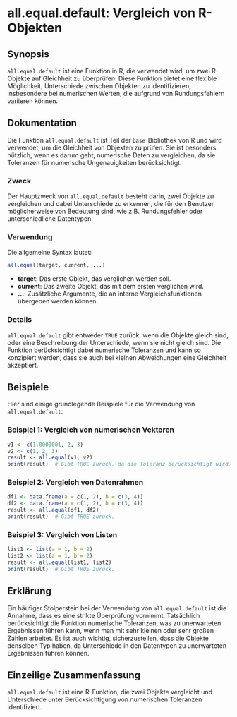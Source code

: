 <!--
Meta Description: # all.equal.default: Vergleich von R-Objekten ## Synopsis `all.equal.default` ist eine Funktion in R, die verwendet wird, um zwei R-Objekte auf Gleich...
Meta Keywords: die, all, equal, von, default
-->

# all.equal.default: Vergleich von R-Objekten

## Synopsis
`all.equal.default` ist eine Funktion in R, die verwendet wird, um zwei R-Objekte auf Gleichheit zu überprüfen. Diese Funktion bietet eine flexible Möglichkeit, Unterschiede zwischen Objekten zu identifizieren, insbesondere bei numerischen Werten, die aufgrund von Rundungsfehlern variieren können.

## Dokumentation
Die Funktion `all.equal.default` ist Teil der `base`-Bibliothek von R und wird verwendet, um die Gleichheit von Objekten zu prüfen. Sie ist besonders nützlich, wenn es darum geht, numerische Daten zu vergleichen, da sie Toleranzen für numerische Ungenauigkeiten berücksichtigt.

### Zweck
Der Hauptzweck von `all.equal.default` besteht darin, zwei Objekte zu vergleichen und dabei Unterschiede zu erkennen, die für den Benutzer möglicherweise von Bedeutung sind, wie z.B. Rundungsfehler oder unterschiedliche Datentypen.

### Verwendung
Die allgemeine Syntax lautet:
```R
all.equal(target, current, ...)
```

- **target**: Das erste Objekt, das verglichen werden soll.
- **current**: Das zweite Objekt, das mit dem ersten verglichen wird.
- **...**: Zusätzliche Argumente, die an interne Vergleichsfunktionen übergeben werden können.

### Details
`all.equal.default` gibt entweder `TRUE` zurück, wenn die Objekte gleich sind, oder eine Beschreibung der Unterschiede, wenn sie nicht gleich sind. Die Funktion berücksichtigt dabei numerische Toleranzen und kann so konzipiert werden, dass sie auch bei kleinen Abweichungen eine Gleichheit akzeptiert.

## Beispiele
Hier sind einige grundlegende Beispiele für die Verwendung von `all.equal.default`:

### Beispiel 1: Vergleich von numerischen Vektoren
```R
v1 <- c(1.0000001, 2, 3)
v2 <- c(1, 2, 3)
result <- all.equal(v1, v2)
print(result)  # Gibt TRUE zurück, da die Toleranz berücksichtigt wird.
```

### Beispiel 2: Vergleich von Datenrahmen
```R
df1 <- data.frame(a = c(1, 2), b = c(3, 4))
df2 <- data.frame(a = c(1, 2), b = c(3, 4))
result <- all.equal(df1, df2)
print(result)  # Gibt TRUE zurück.
```

### Beispiel 3: Vergleich von Listen
```R
list1 <- list(a = 1, b = 2)
list2 <- list(a = 1, b = 2)
result <- all.equal(list1, list2)
print(result)  # Gibt TRUE zurück.
```

## Erklärung
Ein häufiger Stolperstein bei der Verwendung von `all.equal.default` ist die Annahme, dass es eine strikte Überprüfung vornimmt. Tatsächlich berücksichtigt die Funktion numerische Toleranzen, was zu unerwarteten Ergebnissen führen kann, wenn man mit sehr kleinen oder sehr großen Zahlen arbeitet. Es ist auch wichtig, sicherzustellen, dass die Objekte denselben Typ haben, da Unterschiede in den Datentypen zu unerwarteten Ergebnissen führen können.

## Einzeilige Zusammenfassung
`all.equal.default` ist eine R-Funktion, die zwei Objekte vergleicht und Unterschiede unter Berücksichtigung von numerischen Toleranzen identifiziert.